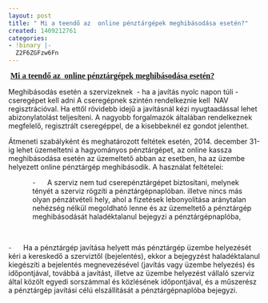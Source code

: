 ```yaml
---
layout: post
title: " Mi a teendő az  online pénztárgépek meghibásodása esetén?"
created: 1409212761
categories:
- !binary |-
  Z2F6ZGFzw6Fn
---
```

<p><strong><span style="font-size: 12.0pt; line-height: 115%; font-family: 'Times New Roman','serif';"><span><span>&nbsp;</span></span></span></strong><strong><span style="text-decoration: underline;"><span style="font-size: 12.0pt; line-height: 115%; font-family: 'Times New Roman','serif';">Mi a teendő az &nbsp;online pénztárgépek meghibásodása esetén?</span></span></strong></p><p>Meghibásodás esetén a szervizeknek &nbsp;- ha a javítás nyolc napon túli - cseregépet kell adni A cseregépnek szintén rendelkeznie kell &nbsp;NAV regisztrációval. Ha ettől rövidebb idejű a javításnál kézi nyugtaadással lehet abizonylatolást teljesíteni. A nagyobb forgalmazók általában rendelkeznek megfelelő, regisztrált cseregéppel, de a kisebbeknél ez gondot jelenthet.</p><p>Átmeneti szabályként és meghatározott feltétek esetén, 2014. december 31-ig lehet üzemeltetni a hagyományos pénztárgépet, az online kassza meghibásodása esetén az üzemeltető abban az esetben, ha az üzembe helyezett online pénztárgép meghibásodik. A használat feltételei:</p><p style="margin-left: 36.0pt;"><span style="color: #1f497d;"><span>-<span style="font: 7.0pt 'Times New Roman';">&nbsp;&nbsp;&nbsp;&nbsp;&nbsp;&nbsp;&nbsp;&nbsp;&nbsp; </span></span></span>A szerviz nem tud cserepénztárgépet biztosítani, melynek tényét a szerviz rögzíti a pénztárgépnaplóban. illetve nincs más olyan pénzátvételi hely, ahol a fizetések lebonyolítása aránytalan nehézség nélkül megoldható lenne és az üzemeltető a pénztárgép meghibásodását haladéktalanul bejegyzi a pénztárgépnaplóba,</p><p>&nbsp;</p><p><span style="color: #1f497d;"><span>-<span style="font: 7.0pt 'Times New Roman';">&nbsp;&nbsp;&nbsp;&nbsp;&nbsp;&nbsp;&nbsp;&nbsp;&nbsp; </span></span></span>Ha a pénztárgép javítása helyett más pénztárgép üzembe helyezését kéri a kereskedő a szerviztől (bejelentés), ekkor a bejegyzést haladéktalanul kiegészíti a bejelentés megnevezésével (javítás vagy üzembe helyezés) és időpontjával, továbbá a javítást, illetve az üzembe helyezést vállaló szerviz által közölt egyedi sorszámmal és közlésének időpontjával, és a műszerész a pénztárgép javítási célú elszállítását a pénztárgépnaplóba bejegyzi.</p>
